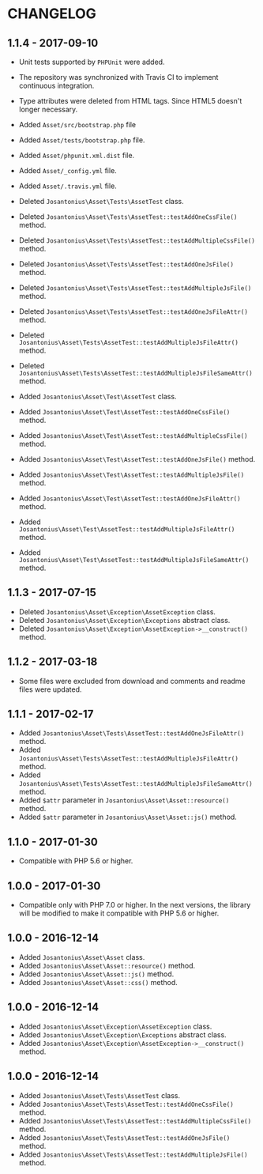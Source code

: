 # CHANGELOG

## 1.1.4 - 2017-09-10

* Unit tests supported by `PHPUnit` were added.

* The repository was synchronized with Travis CI to implement continuous integration.

* Type attributes were deleted from HTML tags. Since HTML5 doesn't longer necessary.
 
* Added `Asset/src/bootstrap.php` file

* Added `Asset/tests/bootstrap.php` file.

* Added `Asset/phpunit.xml.dist` file.
* Added `Asset/_config.yml` file.
* Added `Asset/.travis.yml` file.

* Deleted `Josantonius\Asset\Tests\AssetTest` class.
* Deleted `Josantonius\Asset\Tests\AssetTest::testAddOneCssFile()` method.
* Deleted `Josantonius\Asset\Tests\AssetTest::testAddMultipleCssFile()` method.
* Deleted `Josantonius\Asset\Tests\AssetTest::testAddOneJsFile()` method.
* Deleted `Josantonius\Asset\Tests\AssetTest::testAddMultipleJsFile()` method.
* Deleted `Josantonius\Asset\Tests\AssetTest::testAddOneJsFileAttr()` method.
* Deleted `Josantonius\Asset\Tests\AssetTest::testAddMultipleJsFileAttr()` method.
* Deleted `Josantonius\Asset\Tests\AssetTest::testAddMultipleJsFileSameAttr()` method.

* Added `Josantonius\Asset\Test\AssetTest` class.
* Added `Josantonius\Asset\Test\AssetTest::testAddOneCssFile()` method.
* Added `Josantonius\Asset\Test\AssetTest::testAddMultipleCssFile()` method.
* Added `Josantonius\Asset\Test\AssetTest::testAddOneJsFile()` method.
* Added `Josantonius\Asset\Test\AssetTest::testAddMultipleJsFile()` method.
* Added `Josantonius\Asset\Test\AssetTest::testAddOneJsFileAttr()` method.
* Added `Josantonius\Asset\Test\AssetTest::testAddMultipleJsFileAttr()` method.
* Added `Josantonius\Asset\Test\AssetTest::testAddMultipleJsFileSameAttr()` method.

## 1.1.3 - 2017-07-15

* Deleted `Josantonius\Asset\Exception\AssetException` class.
* Deleted `Josantonius\Asset\Exception\Exceptions` abstract class.
* Deleted `Josantonius\Asset\Exception\AssetException->__construct()` method.

## 1.1.2 - 2017-03-18

* Some files were excluded from download and comments and readme files were updated.

## 1.1.1 - 2017-02-17

* Added `Josantonius\Asset\Tests\AssetTest::testAddOneJsFileAttr()` method.
* Added `Josantonius\Asset\Tests\AssetTest::testAddMultipleJsFileAttr()` method.
* Added `Josantonius\Asset\Tests\AssetTest::testAddMultipleJsFileSameAttr()` method.
* Added `$attr` parameter in `Josantonius\Asset\Asset::resource()` method.
* Added `$attr` parameter in `Josantonius\Asset\Asset::js()` method.

## 1.1.0 - 2017-01-30

* Compatible with PHP 5.6 or higher.

## 1.0.0 - 2017-01-30

* Compatible only with PHP 7.0 or higher. In the next versions, the library will be modified to make it compatible with PHP 5.6 or higher.

## 1.0.0 - 2016-12-14

* Added `Josantonius\Asset\Asset` class.
* Added `Josantonius\Asset\Asset::resource()` method.
* Added `Josantonius\Asset\Asset::js()` method.
* Added `Josantonius\Asset\Asset::css()` method.

## 1.0.0 - 2016-12-14

* Added `Josantonius\Asset\Exception\AssetException` class.
* Added `Josantonius\Asset\Exception\Exceptions` abstract class.
* Added `Josantonius\Asset\Exception\AssetException->__construct()` method.

## 1.0.0 - 2016-12-14

* Added `Josantonius\Asset\Tests\AssetTest` class.
* Added `Josantonius\Asset\Tests\AssetTest::testAddOneCssFile()` method.
* Added `Josantonius\Asset\Tests\AssetTest::testAddMultipleCssFile()` method.
* Added `Josantonius\Asset\Tests\AssetTest::testAddOneJsFile()` method.
* Added `Josantonius\Asset\Tests\AssetTest::testAddMultipleJsFile()` method.
